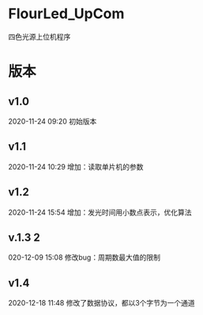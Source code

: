 # FlourLed_UpCom
四色光源上位机程序
# 版本
## v1.0    
2020-11-24  09:20     初始版本
## v1.1    
2020-11-24  10:29     增加：读取单片机的参数
## v1.2    
2020-11-24  15:54     增加：发光时间用小数点表示，优化算法
## v.1.3   2
020-12-09  15:08     修改bug：周期数最大值的限制

## v1.4   
2020-12-18    11:48    修改了数据协议，都以3个字节为一个通道
